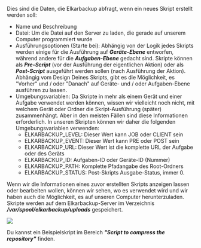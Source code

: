 Dies sind die Daten, die Elkarbackup abfragt, wenn ein neues Skript erstellt werden soll:

* Name und Beschreibung
* Datei: Um die Datei auf den Server zu laden, die gerade auf unserem Computer programmiert wurde
* Ausführungsoptionen \(Starte bei\): Abhängig von der Logik jedes Skripts werden einige für die Ausführung auf _**Geräte-Ebene**_ entworfen, während andere für die _**Aufgaben-Ebene**_ gedacht sind. Skripte können als _**Pre-Script**_ \(vor der Ausführung der eigentlichen Aktion\) oder als _**Post-Script**_ ausgeführt werden sollen \(nach Ausführung der Aktion\). Abhängig vom Design Deines Skripts, gibt es die Möglichkeit, es "Vorher" und / oder "Danach" auf Geräte- und / oder Aufgaben-Ebene ausführen zu lassen.
* Umgebungsvariablen: Da Skripte in mehr als einem Gerät und einer Aufgabe verwendet werden können, wissen wir vielleicht noch nicht, mit welchem Gerät oder Ordner die Skript-Ausführung \(später\) zusammenhängt. Aber in den meisten Fällen sind diese Informationen erforderlich. In unseren Skripten können wir daher die folgenden Umgebungsvariablen verwenden:
  * ELKARBACKUP\_LEVEL: Dieser Wert kann JOB oder CLIENT sein
  * ELKARBACKUP\_EVENT: Dieser Wert kann PRE oder POST sein
  * ELKARBACKUP\_URL: Dieser Wert ist die komplette URL der Aufgabe oder des Geräts 
  * ELKARBACKUP\_ID: Aufgaben-ID oder Geräte-ID \(Nummer\)
  * ELKARBACKUP\_PATH: Komplette Pfadangabe des Root-Ordners
  * ELKARBACKUP\_STATUS: Post-Skripts Ausgabe-Status, immer 0.

Wenn wir die Informationen eines zuvor erstellten Skripts anzeigen lassen oder bearbeiten wollen, können wir sehen, wo es verwendet wird und wir haben auch die Möglichkeit, es auf unseren Computer herunterzuladen. Skripte werden auf dem Elkarbackup-Server im Verzeichnis _**/var/spool/elkarbackup/uploads**_ gespeichert.

![](/assets/scripts1.png)

Du kannst ein Beispielskript im Bereich _**"Script to compress the repository"**_ finden.

